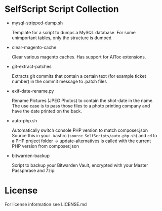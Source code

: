 SelfScript Script Collection
============================

*   mysql-stripped-dump.sh

    Template for a script to dumps a MySQL database. For some unimportant tables, only the structure is dumped.

*   clear-magento-cache

    Clear various magento caches. Has support for AIToc extensions.

*   git-extract-patches

    Extracts git commits that contain a certain text (for example ticket number) in the commit message to .patch files

*   exif-date-rename.py

    Rename Pictures (JPEG Photos) to contain the shot-date in the name. The use case is to pass those files to a photo printing company and have the date printed on the back.

*   auto-php.sh

    Automatically switch console PHP version to match composer.json
    Source this in your .bashrc (`source SelfScripts/auto-php.sh`) and `cd` to a PHP project folder -> update-alternatives is called with the current PHP version from composer.json

*  bitwarden-backup

    Script to backup your Bitwarden Vault, encrypted with your Master Passphrase and 7zip

License
=======

For license information see LICENSE.md
